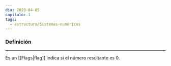 ```yaml
---
dia: 2023-04-05
capitulo: 1
tags:
  - estructura/Sistemas-numéricos
---
```

### Definición
---
Es un [[Flags|flag]] indica si el número resultante es $0$.